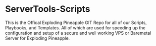 # ServerTools-Scripts
This is the Offical Exploding Pineapple GIT Repo for all of our Scripts, Playbooks, and Templates.
All of which are used for speeding up the configuration and setup of a secure and well working VPS or Baremetal Server for Exploding Pineapple.

